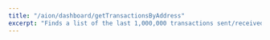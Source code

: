 ```yaml
---
title: "/aion/dashboard/getTransactionsByAddress"
excerpt: "Finds a list of the last 1,000,000 transactions sent/received by an account"
---
```

